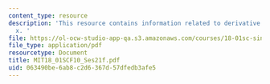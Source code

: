 ```yaml
---
content_type: resource
description: 'This resource contains information related to derivative of e^xtan^-1
  x. '
file: https://ol-ocw-studio-app-qa.s3.amazonaws.com/courses/18-01sc-single-variable-calculus-fall-2010/063490be6ab8c2d6367d57dfedb3afe5_MIT18_01SCF10_Ses21f.pdf
file_type: application/pdf
resourcetype: Document
title: MIT18_01SCF10_Ses21f.pdf
uid: 063490be-6ab8-c2d6-367d-57dfedb3afe5
---
```

